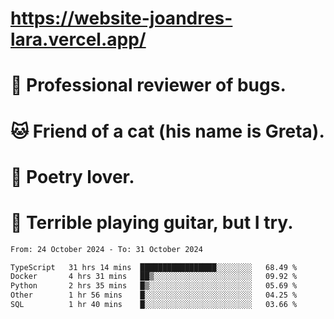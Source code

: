 # https://website-joandres-lara.vercel.app/
# 🐛 Professional reviewer of bugs.
# 🐱 Friend of a cat (his name is Greta).
# 📜 Poetry lover.
# 🎸 Terrible playing guitar, but I try.

<!--START_SECTION:waka-->

```txt
From: 24 October 2024 - To: 31 October 2024

TypeScript   31 hrs 14 mins  █████████████████░░░░░░░░   68.49 %
Docker       4 hrs 31 mins   ██▒░░░░░░░░░░░░░░░░░░░░░░   09.92 %
Python       2 hrs 35 mins   █▒░░░░░░░░░░░░░░░░░░░░░░░   05.69 %
Other        1 hr 56 mins    █░░░░░░░░░░░░░░░░░░░░░░░░   04.25 %
SQL          1 hr 40 mins    █░░░░░░░░░░░░░░░░░░░░░░░░   03.66 %
```

<!--END_SECTION:waka-->
